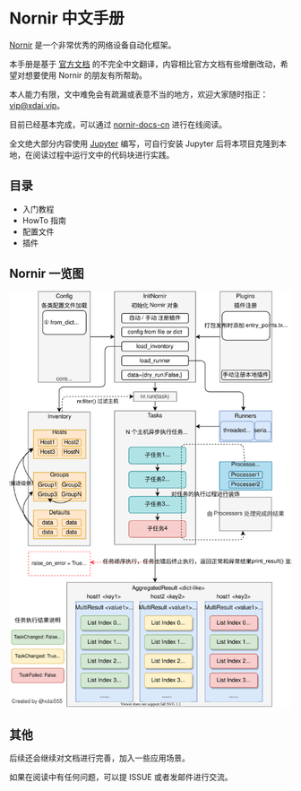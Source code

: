 # Nornir 中文手册

[Nornir](https://github.com/nornir-automation/nornir) 是一个非常优秀的网络设备自动化框架。




本手册是基于 [官方文档](https://nornir.readthedocs.io/en/latest/) 的不完全中文翻译，内容相比官方文档有些增删改动，希望对想要使用 Nornir 的朋友有所帮助。

本人能力有限，文中难免会有疏漏或表意不当的地方，欢迎大家随时指正：vip@xdai.vip。

目前已经基本完成，可以通过 [nornir-docs-cn](https://nornir-docs-cn.readthedocs.io/) 进行在线阅读。

全文绝大部分内容使用 [Jupyter](https://jupyter.org/) 编写，可自行安装 Jupyter 后将本项目克隆到本地，在阅读过程中运行文中的代码块进行实践。


## 目录

- 入门教程
- HowTo 指南
- 配置文件
- 插件


## Nornir 一览图

![nornir](source/tutorial/overview/nornir.svg)


## 其他

后续还会继续对文档进行完善，加入一些应用场景。

如果在阅读中有任何问题，可以提 ISSUE 或者发邮件进行交流。
